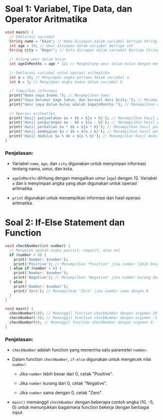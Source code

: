 # Soal 1: Variabel, Tipe Data, dan Operator Aritmatika

```dart
void main() {
  // Deklarasi variabel
  String name = "Baim"; // Nama disimpan dalam variabel bertipe String
  int age = 19; // Umur disimpan dalam variabel bertipe int
  String city = "Bogor"; // Kota disimpan dalam variabel bertipe String
  
  // Hitung umur dalam bulan
  int ageInMonths = age * 12; // Menghitung umur dalam bulan dengan mengalikan umur dalam tahun dengan 12
  
  // Deklarasi variabel untuk operasi aritmatika
  int a = 10; // Menyimpan angka pertama dalam variabel a
  int b = 5; // Menyimpan angka kedua dalam variabel b
  
  // Tampilkan informasi
  print("Nama saya $name."); // Menampilkan nama
  print("Saya berumur $age tahun, dan berasal dari $city."); // Menampilkan umur dan kota asal
  print("Umur saya dalam bulan adalah $ageInMonths."); // Menampilkan umur dalam bulan
  
  // Operasi aritmatika
  print('Hasil penjumlahan $a + $b = ${a + b}'); // Menampilkan hasil penjumlahan
  print('Hasil pengurangan $a - $b = ${a - b}'); // Menampilkan hasil pengurangan
  print('Hasil perkalian $a * $b = ${a * b}'); // Menampilkan hasil perkalian
  print('Hasil pembagian $a / $b = ${a / b}'); // Menampilkan hasil pembagian
  print('Hasil modulus $a % $b = ${a % b}'); // Menampilkan hasil modulus (sisa bagi)
}
```
### Penjelasan:

- Variabel `name`, `age`, dan `city` digunakan untuk menyimpan informasi tentang nama, umur, dan kota.
- `ageInMonths` dihitung dengan mengalikan umur (`age`) dengan 12.
Variabel `a` dan `b` menyimpan angka yang akan digunakan untuk operasi aritmatika.

- `print` digunakan untuk menampilkan informasi dan hasil operasi aritmatika.

# Soal 2: If-Else Statement dan Function
``` dart
void checkNumber(int number) {
  // Mengecek apakah angka positif, negatif, atau nol
  if (number > 0) {
    print('Number: $number');
    print('Positive'); // Menampilkan "Positive" jika number lebih besar dari 0
  } else if (number < 0) {
    print('Number: $number');
    print('Negative'); // Menampilkan "Negative" jika number kurang dari 0
  } else {
    print('Number: $number');
    print('Zero'); // Menampilkan "Zero" jika number sama dengan 0
  }
}

void main() {
  checkNumber(10); // Memanggil function checkNumber dengan argumen 10
  checkNumber(-5); // Memanggil function checkNumber dengan argumen -5
  checkNumber(0); // Memanggil function checkNumber dengan argumen 0
}
```

### Penjelasan:

- `checkNumber` adalah function yang menerima satu parameter `number`.

- Dalam function `checkNumber`, `if-else` digunakan untuk mengecek nilai `number`:
    - Jika `number` lebih besar dari 0, cetak "Positive".

    - Jika `number` kurang dari 0, cetak "Negative".

    - Jika `number` sama dengan 0, cetak "Zero".

- `main()` memanggil `checkNumber` dengan beberapa contoh angka (10, -5, 0) untuk menunjukkan bagaimana function bekerja dengan berbagai input.